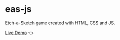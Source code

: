 # eas-js
Etch-a-Sketch game created with HTML, CSS and JS.

[Live Demo](https://ghmacg.github.io/eas-js/) :point_left: